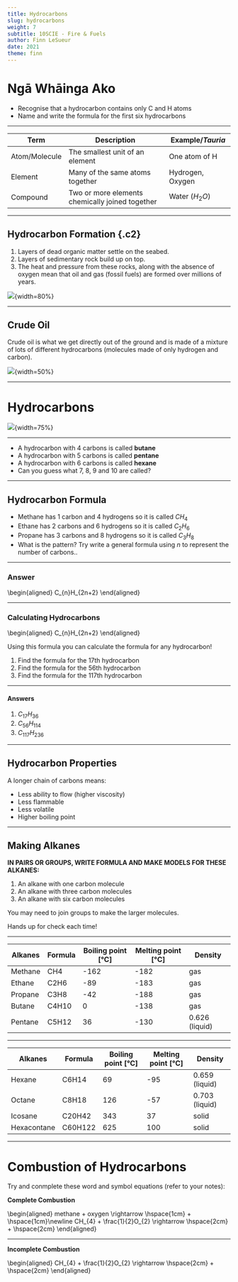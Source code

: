 ```yaml
---
title: Hydrocarbons
slug: hydrocarbons
weight: 7
subtitle: 10SCIE - Fire & Fuels
author: Finn LeSueur
date: 2021
theme: finn
---
```


# Ngā Whāinga Ako

- Recognise that a hydrocarbon contains only C and H atoms
- Name and write the formula for the first six hydrocarbons

---

| Term              | Description                                       | Example/_Tauria_                               |
|---------------    |-------------------------------------------------  |-----------------------------------    |
| Atom/Molecule     | The smallest unit of an element                   | One atom of H      |
| Element           | Many of the same atoms together                   | Hydrogen, Oxygen       |
| Compound          | Two or more elements chemically joined together   | Water ($H_{2}O$)     |

---

## Hydrocarbon Formation {.c2}

1. Layers of dead organic matter settle on the seabed.
2. Layers of sedimentary rock build up on top.
3. The heat and pressure from these rocks, along with the absence of oxygen mean that oil and gas (fossil fuels) are formed over millions of years.

![](../assets/7-hydrocarbon-formation.png){width=80%}

---

## Crude Oil

Crude oil is what we get directly out of the ground and is made of a mixture of lots of different hydrocarbons (molecules made of only hydrogen and carbon).

![](../assets/7-crude-oil.jpg){width=50%}

---

# Hydrocarbons

![](../assets/7-methane-ethane-propane.jpg){width=75%}

---

- A hydrocarbon with 4 carbons is called __butane__
- A hydrocarbon with 5 carbons is called __pentane__
- A hydrocarbon with 6 carbons is called __hexane__
- Can you guess what 7, 8, 9 and 10 are called?

---

## Hydrocarbon Formula

- Methane has 1 carbon and 4 hydrogens so it is called $CH_{4}$
- Ethane has 2 carbons and 6 hydrogens so it is called $C_{2}H_{6}$
- Propane has 3 carbons and 8 hydrogens so it is called $C_{3}H_{8}$
- What is the pattern? Try write a general formula using _n_ to represent the number of carbons..

---

### Answer

\begin{aligned}
    C_{n}H_{2n+2}
\end{aligned}

---

### Calculating Hydrocarbons

\begin{aligned}
    C_{n}H_{2n+2}
\end{aligned}

Using this formula you can calculate the formula for any hydrocarbon!

1. Find the formula for the 17th hydrocarbon
2. Find the formula for the 56th hydrocarbon
3. Find the formula for the 117th hydrocarbon

---

#### Answers

1. $C_{17}H_{36}$
2. $C_{56}H_{114}$
3. $C_{117}H_{236}$

---

## Hydrocarbon Properties

A longer chain of carbons means:

- Less ability to flow (higher viscosity)
- Less flammable
- Less volatile
- Higher boiling point

---

## Making Alkanes

__IN PAIRS OR GROUPS, WRITE FORMULA AND MAKE MODELS FOR THESE ALKANES:__

1. An alkane with one carbon molecule
2. An alkane with three carbon molecules
3. An alkane with six carbon molecules

You may need to join groups to make the larger molecules.

Hands up for check each time!

---

| Alkanes       | Formula   | Boiling point [°C]    | Melting point [°C]    | Density    |
|-------------  |---------  |--------------------   |--------------------   |----------------------------   |
| Methane       | CH4       | -162                  | -182                  | gas                           |
| Ethane        | C2H6      | -89                   | -183                  | gas                           |
| Propane       | C3H8      | -42                   | -188                  | gas                           |
| Butane        | C4H10     | 0                     | -138                  | gas                           |
| Pentane       | C5H12     | 36                    | -130                  | 0.626 (liquid)                |

---

| Alkanes       | Formula   | Boiling point [°C]    | Melting point [°C]    | Density    |
|-------------  |---------  |--------------------   |--------------------   |----------------------------   |
| Hexane        | C6H14     | 69                    | -95                   | 0.659 (liquid)                |
| Octane        | C8H18     | 126                   | -57                   | 0.703 (liquid)                |
| Icosane       | C20H42    | 343                   | 37                    | solid                         |
| Hexacontane   | C60H122   | 625                   | 100                   | solid                         |

---

# Combustion of Hydrocarbons

Try and conmplete these word and symbol equations (refer to your notes):

__Complete Combustion__

\begin{aligned}
    methane + oxygen \rightarrow  \hspace{1cm} +  \hspace{1cm}\newline
    CH_{4} + \frac{1}{2}O_{2} \rightarrow \hspace{2cm} + \hspace{2cm}
\end{aligned}

---

__Incomplete Combustion__

\begin{aligned}
    CH_{4} + \frac{1}{2}O_{2} \rightarrow  \hspace{2cm} + \hspace{2cm}
\end{aligned}


